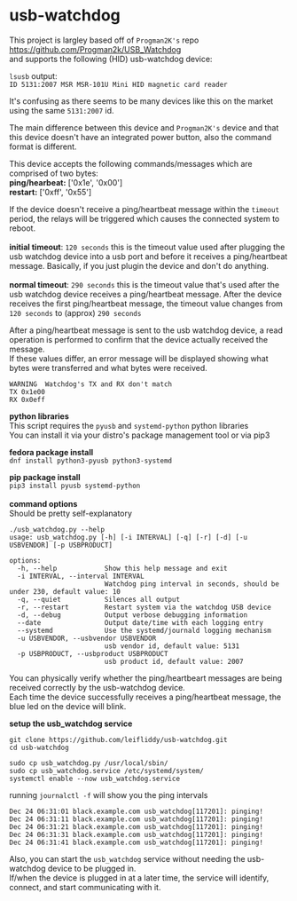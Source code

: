 # usb-watchdog

This project is largley based off of ```Progman2K's``` repo https://github.com/Progman2k/USB_Watchdog   
and supports the following (HID) usb-watchdog device:  

```lsusb``` output:  
```ID 5131:2007 MSR MSR-101U Mini HID magnetic card reader```

It's confusing as there seems to be many devices like this on the market using the same ```5131:2007``` id. 

The main difference between this device and ```Progman2K's``` device and that this device doesn't have an integrated power button, also the command format is different.

This device accepts the following commands/messages which are comprised of two bytes:  
**ping/hearbeat:** ['0x1e', '0x00']  
**restart:** ['0xff', '0x55']

If the device doesn't receive a ping/heartbeat message within the ```timeout``` period, the relays will be triggered which causes the connected system to reboot.   
\
**initial timeout**: ```120 seconds``` this is the timeout value used after plugging the usb watchdog device into a usb port and before it receives a ping/heartbeat message. Basically, if you just plugin the device and don't do anything.   
\
**normal timeout**: ```290 seconds``` this is the timeout value that's used after the usb watchdog device receives a ping/heartbeat message. After the device receives the first ping/heartbeat message, the timeout value changes from ```120 seconds``` to (approx) ```290 seconds```   

After a ping/heartbeat message is sent to the usb watchdog device, a read operation is performed to confirm that the device actually received the message.  
If these values differ, an error message will be displayed showing what bytes were transferred and what bytes were received. 
```
WARNING  Watchdog's TX and RX don't match
TX 0x1e00
RX 0x0eff
```

**python libraries**  
This script requires the ```pyusb``` and ```systemd-python``` python libraries  
You can install it via your distro's package management tool or via pip3

**fedora package install**  
```dnf install python3-pyusb python3-systemd```

**pip package install**  
```pip3 install pyusb systemd-python```   
\
**command options**  
Should be pretty self-explanatory  

```
./usb_watchdog.py --help
usage: usb_watchdog.py [-h] [-i INTERVAL] [-q] [-r] [-d] [-u USBVENDOR] [-p USBPRODUCT]

options:
  -h, --help            Show this help message and exit
  -i INTERVAL, --interval INTERVAL
                        Watchdog ping interval in seconds, should be under 230, default value: 10
  -q, --quiet           Silences all output
  -r, --restart         Restart system via the watchdog USB device
  -d, --debug           Output verbose debugging information
  --date                Output date/time with each logging entry
  --systemd             Use the systemd/journald logging mechanism
  -u USBVENDOR, --usbvendor USBVENDOR
                        usb vendor id, default value: 5131
  -p USBPRODUCT, --usbproduct USBPRODUCT
                        usb product id, default value: 2007
```

You can physically verify whether the ping/heartbeart messages are being received correctly by the usb-watchdog device.  
Each time the device successfully receives a ping/heartbeat message, the blue led on the device will blink.


**setup the usb_watchdog service**  
```
git clone https://github.com/leifliddy/usb-watchdog.git
cd usb-watchdog

sudo cp usb_watchdog.py /usr/local/sbin/
sudo cp usb_watchdog.service /etc/systemd/system/
systemctl enable --now usb_watchdog.service
```

running ```journalctl -f``` will show you the ping intervals
```
Dec 24 06:31:01 black.example.com usb_watchdog[117201]: pinging!
Dec 24 06:31:11 black.example.com usb_watchdog[117201]: pinging!
Dec 24 06:31:21 black.example.com usb_watchdog[117201]: pinging!
Dec 24 06:31:31 black.example.com usb_watchdog[117201]: pinging!
Dec 24 06:31:41 black.example.com usb_watchdog[117201]: pinging!
```

Also, you can start the ```usb_watchdog``` service without needing the usb-watchdog device to be plugged in.  
If/when the device is plugged in at a later time, the service will identify, connect, and start communicating with it.
